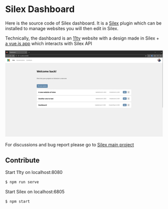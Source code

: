 # Silex Dashboard

Here is the source code of Silex dashboard. It is a [Silex](https://www.silex.me) plugin which can be installed to manage websites you will then edit in Silex.

Technically, the dashboard is an [11ty](https://11ty.dev) website with a design made in Silex + [a vue.js app](https://vuejs.org/) which interacts with Silex API

![Silex dashboard screenshot](./assets/silex-dashboard.png)

For discussions and bug report please go to [Silex main project](https://github.com/silexlabs/Silex)

## Contribute

Start 11ty on localhost:8080

```sh
$ npm run serve
```

Start Silex on localhost:6805

```sh
$ npm start
```
